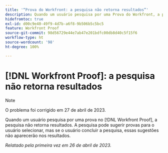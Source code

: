 ```yaml
---
title: '“Prova do Workfront: a pesquisa não retorna resultados”'
description: Quando um usuário pesquisa por uma Prova do Workfront, a pesquisa não retorna resultados. A pesquisa pode sugerir provas para o usuário selecionar, mas se o usuário concluir a pesquisa, essas sugestões não aparecerão nos resultados.
hidefromtoc: true
exl-id: d00c9e40-49f9-4d7b-a6f8-9b506b5c5bc5
feature: Workfront Proof
source-git-commit: 98d56729e44e7ab47e201bdfc00db8d40c5f15f6
workflow-type: ht
source-wordcount: '98'
ht-degree: 100%

---
```


# [!DNL Workfront Proof]: a pesquisa não retorna resultados

>[!NOTE]
>
>O problema foi corrigido em 27 de abril de 2023.

Quando um usuário pesquisa por uma prova no [!DNL Workfront Proof], a pesquisa não retorna resultados. A pesquisa pode sugerir provas para o usuário selecionar, mas se o usuário concluir a pesquisa, essas sugestões não aparecerão nos resultados.

_Relatado pela primeira vez em 26 de abril de 2023._

